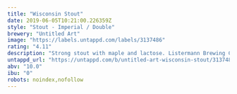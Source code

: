 ```yaml
---
title: "Wisconsin Stout"
date: 2019-06-05T10:21:00.226359Z
style: "Stout - Imperial / Double"
brewery: "Untitled Art"
image: "https://labels.untappd.com/labels/3137486"
rating: "4.11"
description: "Strong stout with maple and lactose. Listermann Brewing Company collaboration."
untappd_url: "https://untappd.com/b/untitled-art-wisconsin-stout/3137486"
abv: "10.0"
ibu: "0"
robots: noindex,nofollow
---
```

